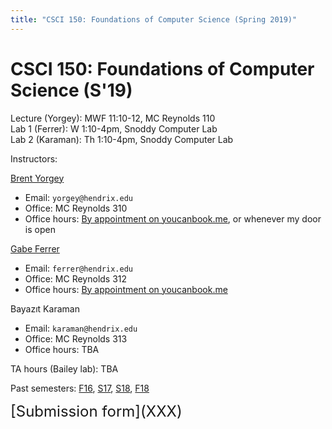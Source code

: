 ```yaml
---
title: "CSCI 150: Foundations of Computer Science (Spring 2019)"
---
```

CSCI 150: Foundations of Computer Science (S'19)
=======================================

Lecture (Yorgey): MWF 11:10-12, MC Reynolds 110  
Lab 1 (Ferrer): W 1:10-4pm, Snoddy Computer Lab  
Lab 2 (Karaman): Th 1:10-4pm, Snoddy Computer Lab  

Instructors:

[Brent Yorgey](http://ozark.hendrix.edu/~yorgey/)

* Email: `yorgey@hendrix.edu`
* Office: MC Reynolds 310
* Office hours:
  [By appointment on youcanbook.me](http://byorgey.youcanbook.me/),
  or whenever my door is open

[Gabe Ferrer](http://ozark.hendrix.edu/~ferrer/)

* Email: `ferrer@hendrix.edu`
* Office: MC Reynolds 312
* Office hours: [By appointment on youcanbook.me](http://drferrer.youcanbook.me/)

Bayazıt Karaman

* Email: `karaman@hendrix.edu`
* Office: MC Reynolds 313
* Office hours: TBA

TA hours (Bailey lab): TBA

Past semesters: [F16](f16/), [S17](s17/), [S18](s18/), [F18](f18/)

<div class="boxed">
<font size="+2">
 [Submission form](XXX)
</font>
</div>
